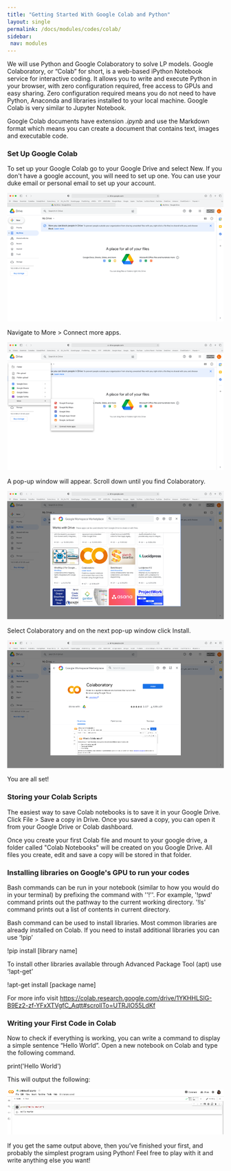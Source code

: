 ```yaml
---
title: "Getting Started With Google Colab and Python"
layout: single
permalink: /docs/modules/codes/colab/
sidebar:
 nav: modules
---
```




We will use Python and Google Colaboratory to solve LP models. Google Colaboratory, or “Colab” for short, is a web-based iPython Notebook service for interactive coding. It allows you to write and execute Python in your browser, with zero configuration required, free access to GPUs and easy sharing. Zero configuration required means you do not need to have Python, Anaconda and libraries installed to your local machine. Google Colab is very similar to Jupyter Notebook.

Google Colab documents have extension *.ipynb* and use the Markdown format which means you can create a document that contains text, images and executable code.

### Set Up Google Colab

To set up your Google Colab go to your Google Drive and select New. If you don't have a google account, you will need to set up one. You can use your duke email or personal email to set up your account.

![Screenshot](images/Picture1.png)

Navigate to More > Connect more apps.

![Screenshot](images/Picture2.png)

A pop-up window will appear. Scroll down until you find Colaboratory.

![Screenshot](images/Picture3.png)

Select Colaboratory and on the next pop-up window click Install.

![Screenshot](images/Picture4.png)

You are all set!

### Storing your Colab Scripts

The easiest way to save Colab notebooks is to save it in your Google Drive. Click File > Save a copy in Drive. Once you saved a copy, you can open it from your Google Drive or Colab dashboard.

Once you create your first Colab file and mount to your google drive, a folder called "Colab Notebooks" will be created on you Google Drive. All files you create, edit and save a copy will be stored in that folder.

### Installing libraries on Google's GPU to run your codes

Bash commands can be run in your notebook (similar to how you would do in your terminal) by prefixing the command with ''!''. For example, '!pwd' command prints out the pathway to the current working directory. '!ls' command prints out a list of contents in current directory.

Bash command can be used to install libraries. Most common libraries are already installed on Colab. If you need to install additional libraries you can use ‘!pip’

!pip install [library name]

To install other libraries available through Advanced Package Tool (apt) use ‘!apt-get’

!apt-get install [package name]

For more info visit
https://colab.research.google.com/drive/1YKHHLSlG-B9Ez2-zf-YFxXTVgfC_Aqtt#scrollTo=UTRJlO55LdKf

### Writing your First Code in Colab

Now to check if everything is working, you can write a command to display a simple sentence “Hello World”. Open a new notebook on Colab and type the following command.

print('Hello World')

This will output the following:

![Screenshot](images/Picture5.png)

If you get the same output above, then you’ve finished your first, and probably the simplest program using Python! Feel free to play with it and write anything else you want!
